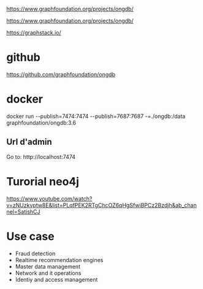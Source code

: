 https://www.graphfoundation.org/projects/ongdb/

https://www.graphfoundation.org/projects/ongdb/

https://graphstack.io/

# github

https://github.com/graphfoundation/ongdb


# docker 

docker run --publish=7474:7474 --publish=7687:7687 -=./ongdb:/data graphfoundation/ongdb:3.6


## Url d'admin

Go to: http://localhost:7474

# Turorial neo4j

https://www.youtube.com/watch?v=zNUzkvptw8E&list=PLqfPEK2RTgChcOZ6qHgSfwiBPCz2Bzdjh&ab_channel=SatishCJ


# Use case

- Fraud detection 
- Realtime recommendation engines
- Master data management
- Network and it operations
- Identiy and access management
